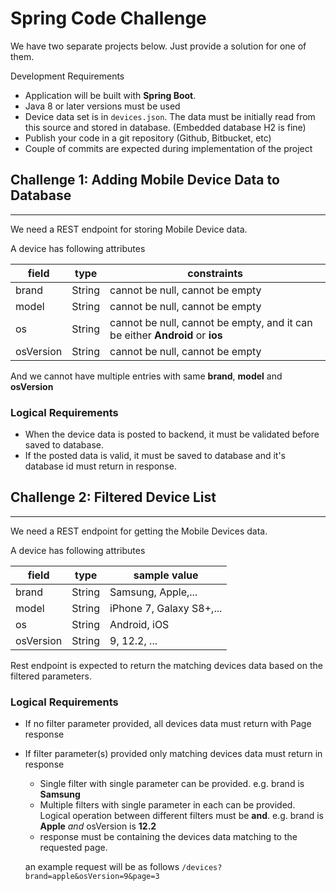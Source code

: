 # Spring Code Challenge
We have two separate projects below. Just provide a solution for one of them.

Development Requirements
- Application will be built with **Spring Boot**.
- Java 8 or later versions must be used
- Device data set is in `devices.json`. The data must be initially read from this source and stored in database. (Embedded database H2 is fine)
- Publish your code in a git repository (Github, Bitbucket, etc)
- Couple of commits are expected during implementation of the project


## Challenge 1: Adding Mobile Device Data to Database
---
We need a REST endpoint for storing Mobile Device data.

A device has following attributes


| field     | type   | constraints                                                          |
|-----------|--------|----------------------------------------------------------------------|
| brand     | String | cannot be null, cannot be empty                                      |
| model     | String | cannot be null, cannot be empty                                      |
| os        | String | cannot be null, cannot be empty, and it can be either **Android** or **ios** |
| osVersion | String | cannot be null, cannot be empty                                      |
And we cannot have multiple entries with same **brand**, **model** and **osVersion**

### Logical Requirements
- When the device data is posted to backend, it must be validated before saved to database.
- If the posted data is valid, it must be saved to database and it's database id must return in response.


## Challenge 2: Filtered Device List
---
We need a REST endpoint for getting the Mobile Devices data.

A device has following attributes


| field     | type    | sample value             |
|-----------|---------|--------------------------|
| brand     | String  | Samsung, Apple,...       |
| model     | String  | iPhone 7, Galaxy S8+,... |
| os        | String  | Android, iOS             |
| osVersion | String  | 9, 12.2, ...             |

Rest endpoint is expected to return the matching devices data based on the filtered parameters.

### Logical Requirements
- If no filter parameter provided, all devices data must return with Page response
- If filter parameter(s) provided only matching devices data must return in response
  - Single filter with single parameter can be provided. e.g. brand is **Samsung**
  - Multiple filters with single parameter in each can be provided. Logical operation between different filters must be **and**. e.g. brand is **Apple** *and* osVersion is **12.2**
  - response must be containing the devices data matching to the requested page.
  
  an example request will be as follows
  `/devices?brand=apple&osVersion=9&page=3`


